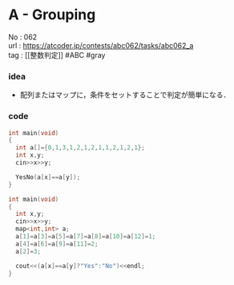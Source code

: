 # A - Grouping

No	: 062  
url	: https://atcoder.jp/contests/abc062/tasks/abc062_a  
tag	: [[整数判定]]  #ABC #gray

### idea
- 配列またはマップに，条件をセットすることで判定が簡単になる．

### code
```cpp
int	main(void)
{
  int a[]={0,1,3,1,2,1,2,1,1,2,1,2,1};
  int x,y;
  cin>>x>>y;

  YesNo(a[x]==a[y]);
}
```

```cpp
int	main(void)
{
  int x,y;
  cin>>x>>y;
  map<int,int> a;
  a[1]=a[3]=a[5]=a[7]=a[8]=a[10]=a[12]=1;
  a[4]=a[6]=a[9]=a[11]=2;
  a[2]=3;

  cout<<(a[x]==a[y]?"Yes":"No")<<endl;
}
```

